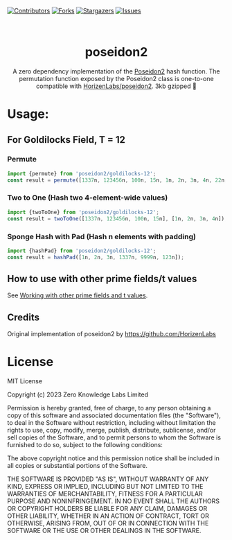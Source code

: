 <a name="readme-top"></a>
[![Contributors][contributors-shield]][contributors-url]
[![Forks][forks-shield]][forks-url]
[![Stargazers][stars-shield]][stars-url]
[![Issues][issues-shield]][issues-url]




<!-- PROJECT LOGO -->
<br />
<div align="center">
  <h1 align="center">poseidon2</h1>
  <p align="center">
A zero dependency implementation of the <a href="https://eprint.iacr.org/2023/323.pdf">Poseidon2</a> hash function.
The permutation function exposed by the Poseidon2 class is one-to-one compatible with <a href="https://github.com/HorizenLabs/poseidon2/blob/main/plain_implementations/src/poseidon2/poseidon2.rs">HorizenLabs/poseidon2</a>. 3kb gzipped 🎉
  </p>
</div>


# Usage:
## For Goldilocks Field, T = 12
### Permute
```javascript
import {permute} from 'poseidon2/goldilocks-12';
const result = permute([1337n, 123456n, 100n, 15n, 1n, 2n, 3n, 4n, 22n, 23n, 24n, 25n]);
```

### Two to One (Hash two 4-element-wide values)
```javascript
import {twoToOne} from 'poseidon2/goldilocks-12';
const result = twoToOne([1337n, 123456n, 100n, 15n], [1n, 2n, 3n, 4n]);
```

### Sponge Hash with Pad (Hash n elements with padding)
```javascript
import {hashPad} from 'poseidon2/goldilocks-12';
const result = hashPad([1n, 2n, 3n, 1337n, 9999n, 123n]);
```

## How to use with other prime fields/t values
See [Working with other prime fields and t values](./CUSTOM_FIELD_T.md).

## Credits
Original implementation of poseidon2 by https://github.com/HorizenLabs

# License
MIT License

Copyright (c) 2023 Zero Knowledge Labs Limited

Permission is hereby granted, free of charge, to any person obtaining a copy
of this software and associated documentation files (the "Software"), to deal
in the Software without restriction, including without limitation the rights
to use, copy, modify, merge, publish, distribute, sublicense, and/or sell
copies of the Software, and to permit persons to whom the Software is
furnished to do so, subject to the following conditions:

The above copyright notice and this permission notice shall be included in all
copies or substantial portions of the Software.

THE SOFTWARE IS PROVIDED "AS IS", WITHOUT WARRANTY OF ANY KIND, EXPRESS OR
IMPLIED, INCLUDING BUT NOT LIMITED TO THE WARRANTIES OF MERCHANTABILITY,
FITNESS FOR A PARTICULAR PURPOSE AND NONINFRINGEMENT. IN NO EVENT SHALL THE
AUTHORS OR COPYRIGHT HOLDERS BE LIABLE FOR ANY CLAIM, DAMAGES OR OTHER
LIABILITY, WHETHER IN AN ACTION OF CONTRACT, TORT OR OTHERWISE, ARISING FROM,
OUT OF OR IN CONNECTION WITH THE SOFTWARE OR THE USE OR OTHER DEALINGS IN THE
SOFTWARE.



<!-- MARKDOWN LINKS & IMAGES -->
<!-- https://www.markdownguide.org/basic-syntax/#reference-style-links -->
[contributors-shield]: https://img.shields.io/github/contributors/OpenAssetStandards/poseidon2.svg?style=for-the-badge
[contributors-url]: https://github.com/OpenAssetStandards/poseidon2/graphs/contributors
[forks-shield]: https://img.shields.io/github/forks/OpenAssetStandards/poseidon2.svg?style=for-the-badge
[forks-url]: https://github.com/OpenAssetStandards/poseidon2/network/members
[stars-shield]: https://img.shields.io/github/stars/OpenAssetStandards/poseidon2.svg?style=for-the-badge
[stars-url]: https://github.com/OpenAssetStandards/poseidon2/stargazers
[issues-shield]: https://img.shields.io/github/issues/OpenAssetStandards/poseidon2.svg?style=for-the-badge
[issues-url]: https://github.com/OpenAssetStandards/poseidon2/issues